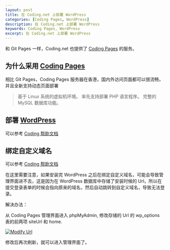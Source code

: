 ```yaml
---
layout: post
title: 在 Coding.net 上部署 WordPress
categories: [Coding Pages, WordPress]
description: 在 Coding.net 上部署 WordPress
keywords: Coding Pages, WordPress
excerpt: 在 Coding.net 上部署 WordPress
---
```


和 Git Pages 一样，Coding.net 也提供了 [Coding Pages](https://coding.net/pages/) 的服务。

## 为什么采用 [Coding Pages](https://coding.net/pages/)

相比 Git Pages，Coding Pages 服务器在香港，国内外访问页面都可以很流畅，并且全新支持动态页面部署

> 基于 Linux 系统的虚拟机环境。
> 率先支持部署 PHP 语言程序。
> 完整的 MySQL 数据库功能。

## 部署 [WordPress](https://wordpress.org/)

可以参考 [Coding 帮助文档](https://coding.net/help/doc/pages/dpages.html)

## 绑定自定义域名

可以参考 [Coding 帮助文档](https://coding.net/help/doc/pages/domain.html)

在这里需要注意，如果安装完 WordPress 之后在绑定自定义域名，可能会导致管理界面进不去，这是因为在 WordPress 数据库中存储了安装时候的 Url，所以在提交登录表单的时候会指向原来的域名，然后自动跳转到自定义域名，导致无法登录。

解决办法：

从 Coding Pages 管理界面进入 phpMyAdmin, 修改存储的 Url 的 wp_options 表的前两项 siteUrl 和 home.

[![Modify Url](https://i.loli.net/2018/02/13/5a82a28dbee8a.png)](https://i.loli.net/2018/02/13/5a82a28dbee8a.png)

修改后再次刷新，就可以进入管理界面了。


